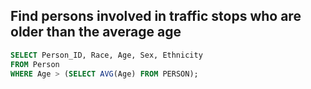 ## Find persons involved in traffic stops who are older than the average age
```sql
SELECT Person_ID, Race, Age, Sex, Ethnicity
FROM Person
WHERE Age > (SELECT AVG(Age) FROM PERSON);

